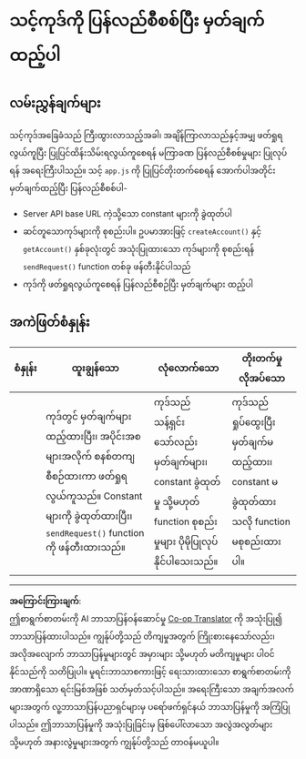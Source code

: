 <!--
CO_OP_TRANSLATOR_METADATA:
{
  "original_hash": "a4abf305ede1cfaadd56a8fab4b4c288",
  "translation_date": "2025-08-27T22:01:27+00:00",
  "source_file": "7-bank-project/3-data/assignment.md",
  "language_code": "my"
}
-->
# သင့်ကုဒ်ကို ပြန်လည်စီစစ်ပြီး မှတ်ချက်ထည့်ပါ

## လမ်းညွှန်ချက်များ

သင့်ကုဒ်အခြေခံသည် ကြီးထွားလာသည့်အခါ၊ အချိန်ကြာလာသည်နှင့်အမျှ ဖတ်ရှုရလွယ်ကူပြီး ပြုပြင်ထိန်းသိမ်းရလွယ်ကူစေရန် မကြာခဏ ပြန်လည်စီစစ်မှုများ ပြုလုပ်ရန် အရေးကြီးပါသည်။ သင့် `app.js` ကို ပြုပြင်တိုးတက်စေရန် အောက်ပါအတိုင်း မှတ်ချက်ထည့်ပြီး ပြန်လည်စီစစ်ပါ-

- Server API base URL ကဲ့သို့သော constant များကို ခွဲထုတ်ပါ
- ဆင်တူသောကုဒ်များကို စုစည်းပါ။ ဥပမာအားဖြင့် `createAccount()` နှင့် `getAccount()` နှစ်ခုလုံးတွင် အသုံးပြုထားသော ကုဒ်များကို စုစည်းရန် `sendRequest()` function တစ်ခု ဖန်တီးနိုင်ပါသည်
- ကုဒ်ကို ဖတ်ရှုရလွယ်ကူစေရန် ပြန်လည်စီစဉ်ပြီး မှတ်ချက်များ ထည့်ပါ

## အကဲဖြတ်စံနှုန်း

| စံနှုန်း | ထူးချွန်သော                                                                                                                                                     | လုံလောက်သော                                                                                          | တိုးတက်မှုလိုအပ်သော                                                                     |
| -------- | ------------------------------------------------------------------------------------------------------------------------------------------------------------- | ------------------------------------------------------------------------------------------------- | ------------------------------------------------------------------------------------- |
|          | ကုဒ်တွင် မှတ်ချက်များထည့်ထားပြီး၊ အပိုင်းအစများအလိုက် စနစ်တကျ စီစဉ်ထားကာ ဖတ်ရှုရလွယ်ကူသည်။ Constant များကို ခွဲထုတ်ထားပြီး၊ `sendRequest()` function ကို ဖန်တီးထားသည်။ | ကုဒ်သည် သန့်ရှင်းသော်လည်း မှတ်ချက်များ၊ constant ခွဲထုတ်မှု သို့မဟုတ် function စုစည်းမှုများ ပိုမိုပြုလုပ်နိုင်ပါသေးသည်။ | ကုဒ်သည် ရှုပ်ထွေးပြီး မှတ်ချက်မထည့်ထား၊ constant မခွဲထုတ်ထားသလို function မစုစည်းထားပါ။ |

---

**အကြောင်းကြားချက်**:  
ဤစာရွက်စာတမ်းကို AI ဘာသာပြန်ဝန်ဆောင်မှု [Co-op Translator](https://github.com/Azure/co-op-translator) ကို အသုံးပြု၍ ဘာသာပြန်ထားပါသည်။ ကျွန်ုပ်တို့သည် တိကျမှုအတွက် ကြိုးစားနေသော်လည်း၊ အလိုအလျောက် ဘာသာပြန်မှုများတွင် အမှားများ သို့မဟုတ် မတိကျမှုများ ပါဝင်နိုင်သည်ကို သတိပြုပါ။ မူရင်းဘာသာစကားဖြင့် ရေးသားထားသော စာရွက်စာတမ်းကို အာဏာရှိသော ရင်းမြစ်အဖြစ် သတ်မှတ်သင့်ပါသည်။ အရေးကြီးသော အချက်အလက်များအတွက် လူ့ဘာသာပြန်ပညာရှင်များမှ ပရော်ဖက်ရှင်နယ် ဘာသာပြန်မှုကို အကြံပြုပါသည်။ ဤဘာသာပြန်မှုကို အသုံးပြုခြင်းမှ ဖြစ်ပေါ်လာသော အလွဲအလွတ်များ သို့မဟုတ် အနားလွဲမှုများအတွက် ကျွန်ုပ်တို့သည် တာဝန်မယူပါ။